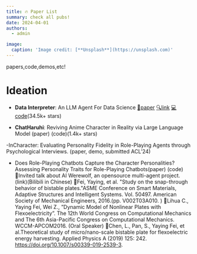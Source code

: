 ```yaml
---
title: 🔥 Paper List 
summary: check all pubs!
date: 2024-04-01
authors:
  - admin

image:
  caption: 'Image credit: [**Unsplash**](https://unsplash.com)'
---
```


papers,code,demos,etc!

# Ideation

- **Data Interpreter**: An LLM Agent For Data Science  [📜paper](https://arxiv.org/abs/2402.18679) [🔍link](https://docs.deepwisdom.ai/main/en/DataInterpreter/) [💻code](https://github.com/geekan/MetaGPT)(34.5k+ stars)

- **ChatHaruhi**: Reviving Anime Character in Reality via Large Language Model (paper) (code)(1.4k+ stars)

-InCharacter: Evaluating Personality Fidelity in Role-Playing Agents through Psychological Interviews. (paper, demo, submitted ACL’24)
- Does Role-Playing Chatbots Capture the Character Personalities?Assessing Personality Traits for Role-Playing Chatbots(paper) (code) 
Invited talk about AI Werewolf, an opensource multi-agent project. (link)(Bilibili in Chinese)
Fei, Yaying, et al. "Study on the snap-through behavior of bistable plates."ASME Conference on Smart Materials, Adaptive Structures and Intelligent Systems. Vol. 50497. American Society of Mechanical Engineers, 2016.(pp. V002T03A010. )
Lihua C., Yaying Fei, Wei Z., ”Dynamic Model of Nonlinear Plates with Flexoelectricity”. The 12th World Congress on Computational Mechanics and The 6th Asia-Pacific Congress on Computational Mechanics. WCCM-APCOM2016. (Oral Speaker)
Chen, L., Pan, S., Yaying Fei, et al.Theoretical study of micro/nano-scale bistable plate for flexoelectric energy harvesting. Applied Physics A (2019) 125: 242. https://doi.org/10.1007/s00339-019-2539-3.

 
 
 
